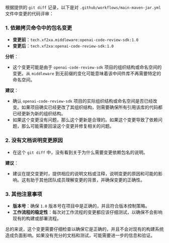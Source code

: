 根据提供的 `git diff` 记录，以下是对 `.github/workflows/main-maven-jar.yml` 文件中变更的代码评审：

### 1. 依赖拷贝命令中的包名变更
- **变更前**：`tech.xf2xa.middleware:openai-code-review-sdk:1.0`
- **变更后**：`tech.xf2xa:openai-code-review-sdk:1.0`

**分析**：
- 这个变更可能是由于 `openai-code-review-sdk` 项目的组织结构或命名空间的变更。从 `middleware` 到无前缀的变化可能意味着该中间件库不再需要特定的命名空间。

**建议**：
- 确认 `openai-code-review-sdk` 项目的实际组织结构或命名空间是否已经改变。如果项目确实已经更改了其组织结构，则需要确保所有引用该库的代码都已经更新为新的组织结构。
- 如果这个变更没有问题，那么这个更新是合理的。如果这个变更导致了依赖问题，那么可能需要回滚这个变更并修复相关的问题。

### 2. 没有文档说明变更原因
- 在这个 `git diff` 中，没有看到关于为什么需要变更依赖包名的说明。

**建议**：
- 建议在提交变更时，提供相应的说明文档或注释，说明变更的原因和可能的影响。这有助于其他团队成员理解变更的背景，并确保变更的正确性。

### 3. 其他注意事项
- **版本号**：确保 `1.0` 版本号在项目中是正确的，并且符合版本控制策略。
- **工作流程的稳定性**：每次对工作流程的变更都应该仔细测试，以确保不会影响现有的构建或部署流程。

总的来说，这个变更需要仔细检查以确保它是正确的，并且不会对现有的构建系统造成负面影响。如果没有充分的文档和测试，可能需要进一步的信息和验证。